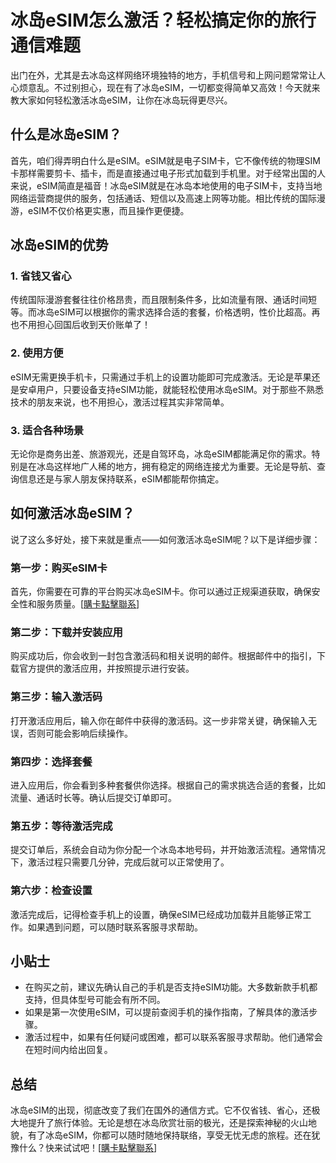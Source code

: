 # 冰岛eSIM怎么激活？轻松搞定你的旅行通信难题

出门在外，尤其是去冰岛这样网络环境独特的地方，手机信号和上网问题常常让人心烦意乱。不过别担心，现在有了冰岛eSIM，一切都变得简单又高效！今天就来教大家如何轻松激活冰岛eSIM，让你在冰岛玩得更尽兴。

## 什么是冰岛eSIM？

首先，咱们得弄明白什么是eSIM。eSIM就是电子SIM卡，它不像传统的物理SIM卡那样需要剪卡、插卡，而是直接通过电子形式加载到手机里。对于经常出国的人来说，eSIM简直是福音！冰岛eSIM就是在冰岛本地使用的电子SIM卡，支持当地网络运营商提供的服务，包括通话、短信以及高速上网等功能。相比传统的国际漫游，eSIM不仅价格更实惠，而且操作更便捷。

## 冰岛eSIM的优势

### 1. 省钱又省心
传统国际漫游套餐往往价格昂贵，而且限制条件多，比如流量有限、通话时间短等。而冰岛eSIM可以根据你的需求选择合适的套餐，价格透明，性价比超高。再也不用担心回国后收到天价账单了！

### 2. 使用方便
eSIM无需更换手机卡，只需通过手机上的设置功能即可完成激活。无论是苹果还是安卓用户，只要设备支持eSIM功能，就能轻松使用冰岛eSIM。对于那些不熟悉技术的朋友来说，也不用担心，激活过程其实非常简单。

### 3. 适合各种场景
无论你是商务出差、旅游观光，还是自驾环岛，冰岛eSIM都能满足你的需求。特别是在冰岛这样地广人稀的地方，拥有稳定的网络连接尤为重要。无论是导航、查询信息还是与家人朋友保持联系，eSIM都能帮你搞定。

## 如何激活冰岛eSIM？

说了这么多好处，接下来就是重点——如何激活冰岛eSIM呢？以下是详细步骤：

### 第一步：购买eSIM卡
首先，你需要在可靠的平台购买冰岛eSIM卡。你可以通过正规渠道获取，确保安全性和服务质量。[[購卡點擊聯系](https://t.me/s/esim1088)]

### 第二步：下载并安装应用
购买成功后，你会收到一封包含激活码和相关说明的邮件。根据邮件中的指引，下载官方提供的激活应用，并按照提示进行安装。

### 第三步：输入激活码
打开激活应用后，输入你在邮件中获得的激活码。这一步非常关键，确保输入无误，否则可能会影响后续操作。

### 第四步：选择套餐
进入应用后，你会看到多种套餐供你选择。根据自己的需求挑选合适的套餐，比如流量、通话时长等。确认后提交订单即可。

### 第五步：等待激活完成
提交订单后，系统会自动为你分配一个冰岛本地号码，并开始激活流程。通常情况下，激活过程只需要几分钟，完成后就可以正常使用了。

### 第六步：检查设置
激活完成后，记得检查手机上的设置，确保eSIM已经成功加载并且能够正常工作。如果遇到问题，可以随时联系客服寻求帮助。

## 小贴士

- 在购买之前，建议先确认自己的手机是否支持eSIM功能。大多数新款手机都支持，但具体型号可能会有所不同。
- 如果是第一次使用eSIM，可以提前查阅手机的操作指南，了解具体的激活步骤。
- 激活过程中，如果有任何疑问或困难，都可以联系客服寻求帮助。他们通常会在短时间内给出回复。

## 总结

冰岛eSIM的出现，彻底改变了我们在国外的通信方式。它不仅省钱、省心，还极大地提升了旅行体验。无论是想在冰岛欣赏壮丽的极光，还是探索神秘的火山地貌，有了冰岛eSIM，你都可以随时随地保持联络，享受无忧无虑的旅程。还在犹豫什么？快来试试吧！[[購卡點擊聯系](https://t.me/s/esim1088)]